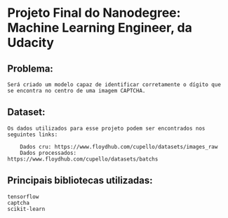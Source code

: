 # Projeto Final do Nanodegree: Machine Learning Engineer, da Udacity

## Problema:
	Será criado um modelo capaz de identificar corretamente o dígito que se encontra no centro de uma imagem CAPTCHA.

## Dataset:
	Os dados utilizados para esse projeto podem ser encontrados nos seguintes links:

		Dados cru: https://www.floydhub.com/cupello/datasets/images_raw
		Dados processados: https://www.floydhub.com/cupello/datasets/batchs

## Principais bibliotecas utilizadas:
	tensorflow
	captcha
	scikit-learn


